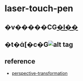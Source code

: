 # laser-touch-pen
## �v�����СG[�I��](https://photos.app.goo.gl/XD1q2ycuDzJ2t3HG7)
## �t�ά[�c�G![alt tag](https://i.imgur.com/3ORQjNK.jpg)

## reference
* [perspective-transformation](https://pysource.com/2018/02/14/perspective-transformation-opencv-3-4-with-python-3-tutorial-13/)